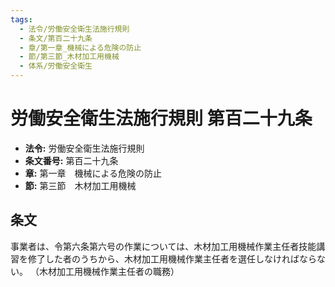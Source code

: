 ```yaml
---
tags:
  - 法令/労働安全衛生法施行規則
  - 条文/第百二十九条
  - 章/第一章_機械による危険の防止
  - 節/第三節_木材加工用機械
  - 体系/労働安全衛生
---
```

# 労働安全衛生法施行規則 第百二十九条

- **法令:** 労働安全衛生法施行規則
- **条文番号:** 第百二十九条
- **章:** 第一章　機械による危険の防止
- **節:** 第三節　木材加工用機械

## 条文
事業者は、令第六条第六号の作業については、木材加工用機械作業主任者技能講習を修了した者のうちから、木材加工用機械作業主任者を選任しなければならない。
（木材加工用機械作業主任者の職務）

